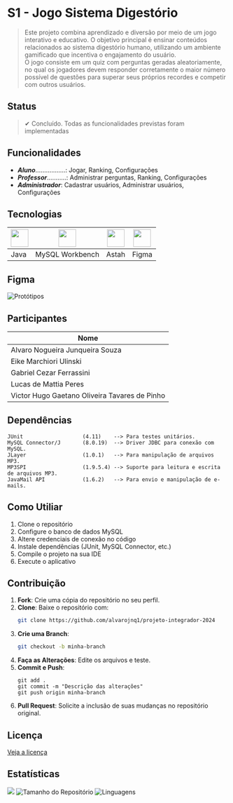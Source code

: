 # S1 - Jogo Sistema Digestório
> Este projeto combina aprendizado e diversão por meio de um jogo interativo e educativo. O objetivo principal é ensinar conteúdos relacionados ao sistema digestório humano, utilizando um ambiente gamificado que incentiva o engajamento do usuário. <br/>
> O jogo consiste em um quiz com perguntas geradas aleatoriamente, no qual os jogadores devem responder corretamente o maior número possível de questões para superar seus próprios recordes e competir com outros usuários.

<!---->

## Status
> ✔ Concluído. Todas as funcionalidades previstas foram implementadas

<!---->

## Funcionalidades
- **_Aluno_**.................: Jogar, Ranking, Configurações
- **_Professor_**...........: Administrar perguntas, Ranking, Configurações
- **_Administrador_**: Cadastrar usuários, Administrar usuários, Configurações

<!---->

## Tecnologias
| <img src="https://cdn.jsdelivr.net/gh/devicons/devicon/icons/java/java-original.svg" width="40"/> | <img src="https://cdn.jsdelivr.net/gh/devicons/devicon/icons/mysql/mysql-original.svg" width="40"/> | <img src="https://astah.net/wp-content/uploads/2019/07/Astah_blue.svg" width="40"/> | <img src="https://cdn.jsdelivr.net/gh/devicons/devicon/icons/figma/figma-original.svg" width="40"/> |
|--------------------------------------------------------------------------------------------------|---------------------------------------------------------------------------------------------------|-------------------------------------------------------------------------------------|--------------------------------------------------------------------------------------------|
| Java                                                                                            | MySQL Workbench                                                                                 | Astah                                                                               | Figma                                                                                      |

<!---->

## Figma
![Protótipos](https://github.com/user-attachments/assets/a9a11550-a11c-46ad-aa05-d608af20d510)

<!---->

## Participantes
| Nome                                          |
|-----------------------------------------------|
| Alvaro Nogueira Junqueira Souza               |
| Eike Marchiori Ulinski                        |
| Gabriel Cezar Ferrassini                      |
| Lucas de Mattia Peres                         |
| Victor Hugo Gaetano Oliveira Tavares de Pinho |

<!---->
<!-- ## Estrutura de pastas -->

## Dependências
```
JUnit                   (4.11)    --> Para testes unitários.
MySQL Connector/J       (8.0.19)  --> Driver JDBC para conexão com MySQL.
JLayer                  (1.0.1)   --> Para manipulação de arquivos MP3.
MP3SPI                  (1.9.5.4) --> Suporte para leitura e escrita de arquivos MP3.
JavaMail API            (1.6.2)   --> Para envio e manipulação de e-mails.
```

<!---->

## Como Utiliar
1. Clone o repositório
2. Configure o banco de dados MySQL
3. Altere credenciais de conexão no código
4. Instale dependências (JUnit, MySQL Connector, etc.)
5. Compile o projeto na sua IDE
6. Execute o aplicativo

<!---->

## Contribuição
1. **Fork**: Crie uma cópia do repositório no seu perfil.
2. **Clone**: Baixe o repositório com:
   ```bash
   git clone https://github.com/alvarojnq1/projeto-integrador-2024
   ```
3. **Crie uma Branch**: 
   ```bash
   git checkout -b minha-branch
   ```
4. **Faça as Alterações**: Edite os arquivos e teste.
5. **Commit e Push**:
   ```
   git add .
   git commit -m "Descrição das alterações"
   git push origin minha-branch
   ```
6. **Pull Request**: Solicite a inclusão de suas mudanças no repositório original.

<!---->

## Licença 
[Veja a licença](https://github.com/alvarojnq1/projeto-integrador-2024/blob/main/LICENSE)

<!---->

## Estatísticas 
![](https://visitor-badge.laobi.icu/badge?page_id=alvarojnq1.projeto-integrador-2024)
![Tamanho do Repositório](https://img.shields.io/github/repo-size/alvarojnq1/projeto-integrador-2024)
![Linguagens](https://img.shields.io/github/languages/top/alvarojnq1/projeto-integrador-2024)
